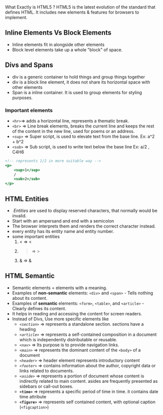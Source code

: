 What Exactly is HTML5 ?
HTML5 is the latest evolution of the standard that defines HTML. It includes new elements & features for browsers to implement.

## Inline Elements Vs Block Elements
- Inline elements fit in alongside other elements
- Block level elements take up a whole "block" of space.

## Divs and Spans
- div is a generic container to hold things and group things together
- div is a block line element, it does not share its horizontal space with other elements
- Span is a inline container. It is used to group elements for styling purposes.

### Important elements
- `<hr>`=> adds a horizontal line, represents a thematic break.
- `<br>` => Line break elements, breaks the current line and keeps the rest of the content in the new line, used for poems or an address.
- `<sup>` => Super script, is used to elevate text from the base line. 
	Ex: a^2 + b^2
- `<sub>` => Sub script, is used to write text below the base line
	Ex: a/2 , C4H6
```index.html
<!-- represents 1/2 in more suitable way -->
<p>
	<sup>1</sup>
	/
	<sub>2</sub> 
</p>
```

## HTML Entities
-  _Entities_ are used to display reserved characters, that normally would be invalid.
- Start with an ampersand and end with a semicolon
- The browser interprets them and renders the correct character instead.
- every entity has its entity name and entity number.
- some important entities
	1. < => &lt;
	2. > => &gt;
	3. & => &amp;

## HTML Semantic
- Semantic elements = elements with a meaning. 
- Examples of **non-semantic** elements: `<div>` and `<span>` - Tells nothing about its content.
- Examples of **semantic** elements: `<form>`, `<table>`, and `<article>` - Clearly defines its content.
- It helps in reading and accessing the content for screen readers.
- Instead of Divs, Use more specific elements like
	- *`<section>`* => represents a standalone section. sections have a heading
	- *`<article>`* => represents a self-contained composition in a document which is independently distributable or reusable.
	- *`<nav>`* => Its purpose is to provide navigation links.
	- *`<main>`* => represents the dominant content of the `<body>` of a document
	- *`<header>`* => header element represents introductory content
	- *`<footer>`* => contains information about the author, copyright data or links related to documents.
	- *`<aside>`* => represents a portion of document whose content is indirectly related to main content. asides are frequently presented as sidebars or call-out boxes.
	- **`<time>`** => represents a specific period of time in time. it contains date time attribute
	- **`<figure>`** => represents self contained content, with optional caption (`<figcaption>`)
